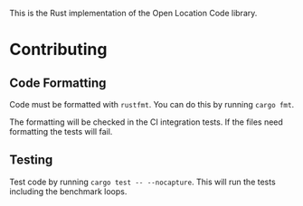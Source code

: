 This is the Rust implementation of the Open Location Code library.

# Contributing

## Code Formatting

Code must be formatted with `rustfmt`. You can do this by running `cargo fmt`.

The formatting will be checked in the CI integration tests. If the files
need formatting the tests will fail.

## Testing

Test code by running `cargo test -- --nocapture`. This will run the tests
including the benchmark loops.

